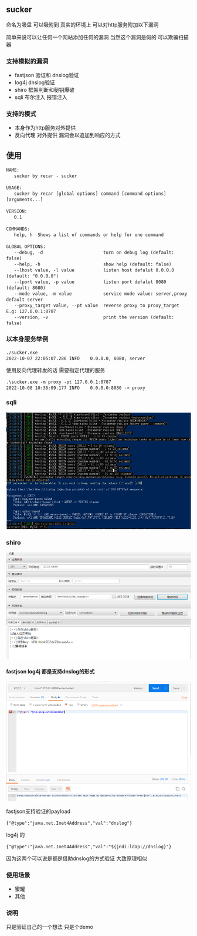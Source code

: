 ## sucker

命名为吸盘 可以吸附到 真实的环境上 可以对http服务附加以下漏洞

简单来说可以让任何一个网站添加任何的漏洞 当然这个漏洞是假的
可以欺骗扫描器 

### 支持模拟的漏洞

+ fastjson 验证和 dnslog验证
+ log4j dnslog验证
+ shiro 框架判断和秘钥爆破
+ sqli 布尔注入 报错注入

### 支持的模式

+ 本身作为http服务对外提供
+ 反向代理 对外提供 漏洞会以追加到响应的方式


## 使用

```
NAME:
   sucker by recar - sucker 

USAGE:
   sucker by recar [global options] command [command options] [arguments...]

VERSION:
   0.1

COMMANDS:
   help, h  Shows a list of commands or help for one command

GLOBAL OPTIONS:
   --debug, -d                       turn on debug log (default: false)
   --help, -h                        show help (default: false)
   --lhost value, -l value           listen host defalut 0.0.0.0 (default: "0.0.0.0")
   --lport value, -p value           listen port defalut 8080 (default: 8080)
   --mode value, -m value            service mode value: server,proxy default server
   --proxy_target value, --pt value  reverse proxy to proxy_target E.g: 127.0.0.1:8787
   --version, -v                     print the version (default: false)

```

### 以本身服务举例
```
./sucker.exe
2022-10-07 22:05:07.286	INFO	0.0.0.0, 8080, server
```

使用反向代理转发的话 需要指定代理的服务
```shell
.\sucker.exe -m proxy -pt 127.0.0.1:8787
2022-10-08 10:36:09.177 INFO    0.0.0.0:8080 -> proxy
```

### sqli
![sqli](imgs/sqlmap.jpg)


### shiro

![shiro](imgs/shiro.jpg)


#### fastjson log4j 都是支持dnslog的形式

![fasjson version](imgs/fasjson_version.jpg)

fastjson支持验证的payload 
```
{"@type":"java.net.Inet4Address","val":"dnslog"}

```

log4j 的
```
{"@type":"java.net.Inet4Address","val":"${jndi:ldap://dnslog}"}
```
因为这两个可以说是都是借助dnslog的方式验证 大致原理相似

### 使用场景
+ 蜜罐
+ 其他

### 说明
只是验证自己的一个想法 只是个demo  
